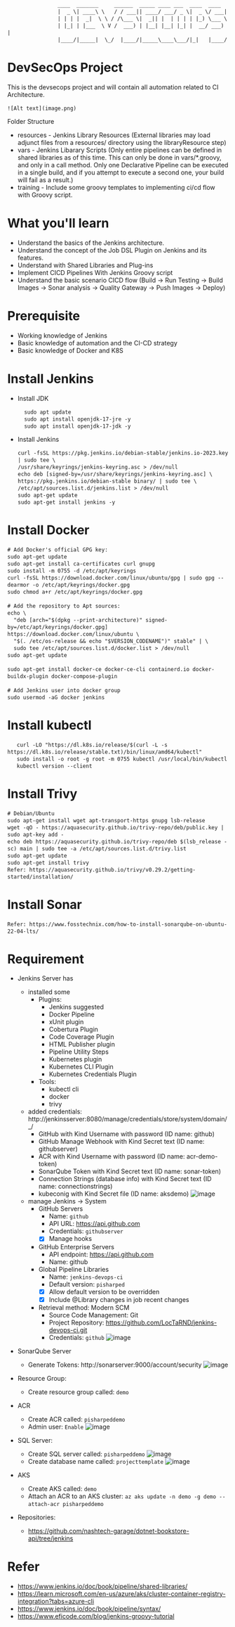 
					____  _______     ______  _____ ____ ___  ____  ____  
					|  _ \| ____\ \   / / ___|| ____/ ___/ _ \|  _ \/ ___| 
					| | | |  _|  \ \ / /\___ \|  _|| |  | | | | |_) \___ \ 
					| |_| | |___  \ V /  ___) | |__| |__| |_| |  __/ ___) |
					|____/|_____|  \_/  |____/|_____\____\___/|_|   |____/ 

# DevSecOps Project
This is the devsecops project and will contain all automation related to CI Architecture. 

	![Alt text](image.png)
Folder Structure
 - resources - Jenkins Library Resources (External libraries may load adjunct files from a resources/ directory using the libraryResource step)
 - vars - Jenkins Libarary Scripts (Only entire pipelines can be defined in shared libraries as of this time. This can only be done in vars/*.groovy, and only in a call method. Only one Declarative Pipeline can be executed in a single build, and if you attempt to execute a second one, your build will fail as a result.)
 - training - Include some groovy templates to implementing ci/cd flow with Groovy script.

# What you'll learn
- Understand the basics of the Jenkins architecture.
- Understand the concept of the Job DSL Plugin on Jenkins and its features.
- Understand with Shared Libraries and Plug-ins
- Implement CICD Pipelines With Jenkins Groovy script
- Understand the basic scenario CICD flow (Build -> Run Testing -> Build Images -> Sonar analysis -> Quality Gateway -> Push Images -> Deploy)

# Prerequisite
- Working knowledge of Jenkins
- Basic knowledge of automation and the CI-CD strategy
- Basic knowledge of Docker and K8S

# Install Jenkins
- Install JDK
  	```
      sudo apt update
      sudo apt install openjdk-17-jre -y
      sudo apt install openjdk-17-jdk -y
   	```
- Install Jenkins
  	```
   curl -fsSL https://pkg.jenkins.io/debian-stable/jenkins.io-2023.key | sudo tee \
  /usr/share/keyrings/jenkins-keyring.asc > /dev/null
   echo deb [signed-by=/usr/share/keyrings/jenkins-keyring.asc] \
  https://pkg.jenkins.io/debian-stable binary/ | sudo tee \
  /etc/apt/sources.list.d/jenkins.list > /dev/null
   sudo apt-get update
   sudo apt-get install jenkins -y
   	```
# Install Docker
```
# Add Docker's official GPG key:
sudo apt-get update
sudo apt-get install ca-certificates curl gnupg
sudo install -m 0755 -d /etc/apt/keyrings
curl -fsSL https://download.docker.com/linux/ubuntu/gpg | sudo gpg --dearmor -o /etc/apt/keyrings/docker.gpg
sudo chmod a+r /etc/apt/keyrings/docker.gpg

# Add the repository to Apt sources:
echo \
  "deb [arch="$(dpkg --print-architecture)" signed-by=/etc/apt/keyrings/docker.gpg] https://download.docker.com/linux/ubuntu \
  "$(. /etc/os-release && echo "$VERSION_CODENAME")" stable" | \
  sudo tee /etc/apt/sources.list.d/docker.list > /dev/null
sudo apt-get update

sudo apt-get install docker-ce docker-ce-cli containerd.io docker-buildx-plugin docker-compose-plugin

# Add Jenkins user into docker group
sudo usermod -aG docker jenkins
```

# Install kubectl
```
   curl -LO "https://dl.k8s.io/release/$(curl -L -s https://dl.k8s.io/release/stable.txt)/bin/linux/amd64/kubectl"
   sudo install -o root -g root -m 0755 kubectl /usr/local/bin/kubectl
   kubectl version --client
```

# Install Trivy
```
# Debian/Ubuntu 
sudo apt-get install wget apt-transport-https gnupg lsb-release
wget -qO - https://aquasecurity.github.io/trivy-repo/deb/public.key | sudo apt-key add -
echo deb https://aquasecurity.github.io/trivy-repo/deb $(lsb_release -sc) main | sudo tee -a /etc/apt/sources.list.d/trivy.list
sudo apt-get update
sudo apt-get install trivy
Refer: https://aquasecurity.github.io/trivy/v0.29.2/getting-started/installation/
```

# Install Sonar
```
Refer: https://www.fosstechnix.com/how-to-install-sonarqube-on-ubuntu-22-04-lts/
```

# Requirement
- Jenkins Server has
	- installed some
		- Plugins:
			- Jenkins suggested
 			- Docker Pipeline
			- xUnit plugin
			- Cobertura Plugin
			- Code Coverage Plugin
            - HTML Publisher plugin
			- Pipeline Utility Steps
			- Kubernetes plugin
   			- Kubernetes CLI Plugin
			- Kubernetes Credentials Plugin
		- Tools:
			- kubectl cli
			- docker
            - trivy
	- added credentials: http://jenkinsserver:8080/manage/credentials/store/system/domain/_/
		- GitHub with Kind Username with password (ID name: github)
  		- GitHub Manage Webhook with Kind Secret text (ID name: githubserver)	 
		- ACR with Kind Username with password (ID name: acr-demo-token)
		- SonarQube Token with Kind Secret text (ID name: sonar-token)
  		- Connection Strings (database info) with Kind Secret text (ID name: connectionstrings)
		- kubeconig with Kind Secret file (ID name: aksdemo)
  		![image](https://github.com/LocTaRND/jenkins-devops-ci/assets/17311899/ecec5fcf-223b-4de7-b402-0467e0d861dc) 
	- manage Jenkins -> System
 		- GitHub Servers
   			- Name: ```github```
			- API URL: https://api.github.com
			- Credentials: ```githubserver```
           	- [x] Manage hooks   
   		- GitHub Enterprise Servers
			- API endpoint: https://api.github.com
			- Name: github
		- Global Pipeline Libraries
			- Name: ```jenkins-devops-ci```
			- Default version: ```pisharped```
			- [x] Allow default version to be overridden
			- [x] Include @Library changes in job recent changes 
		- Retrieval method: Modern SCM
			- Source Code Management: Git
			- Project Repository: https://github.com/LocTaRND/jenkins-devops-ci.git
			- Credentials: ```github```
    		![image](https://github.com/LocTaRND/jenkins-devops-ci/assets/17311899/6588341e-e645-468c-a6e7-10314b97c094)
 
- SonarQube Server
  	- Generate Tokens: http://sonarserver:9000/account/security
  	![image](https://github.com/LocTaRND/jenkins-devops-ci/assets/17311899/a7564c16-f262-4dc7-9491-e45a3fd68114)

- Resource Group:
	- Create resource group called: ```demo```
- ACR
	- Create ACR called: ```pisharpeddemo ```
  	- Admin user: ```Enable```
  	![image](https://github.com/LocTaRND/jenkins-devops-ci/assets/17311899/3b68abf8-0c03-40b7-9625-ed909572462d)

- SQL Server:
	- Create SQL server called: ```pisharpeddemo```
   	![image](https://github.com/LocTaRND/jenkins-devops-ci/assets/17311899/871904a6-2352-47c1-82a1-76c5f6dbe7ee)
	- Create database name called: ```projecttemplate```
	![image](https://github.com/LocTaRND/jenkins-devops-ci/assets/17311899/fa5eee13-c7da-4c20-a671-c6a3b358c132)
 
- AKS
	- Create AKS called: ```demo```
	- Attach an ACR to an AKS cluster:
   		```az aks update -n demo -g demo --attach-acr pisharpeddemo```
- Repositories:
	- https://github.com/nashtech-garage/dotnet-bookstore-api/tree/jenkins
   
# Refer
- https://www.jenkins.io/doc/book/pipeline/shared-libraries/
- https://learn.microsoft.com/en-us/azure/aks/cluster-container-registry-integration?tabs=azure-cli
- https://www.jenkins.io/doc/book/pipeline/syntax/
- https://www.eficode.com/blog/jenkins-groovy-tutorial

